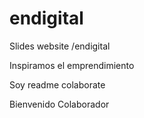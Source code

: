 # endigital
Slides website /endigital

Inspiramos el emprendimiento


Soy readme colaborate

Bienvenido Colaborador


